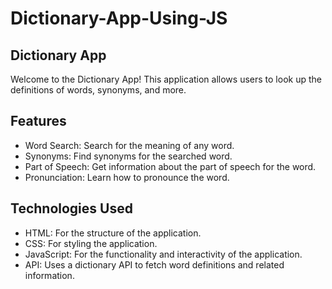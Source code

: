 # Dictionary-App-Using-JS
## Dictionary App
Welcome to the Dictionary App! This application allows users to look up the definitions of words, synonyms, and more.

## Features
* Word Search: Search for the meaning of any word.
* Synonyms: Find synonyms for the searched word.
* Part of Speech: Get information about the part of speech for the word.
* Pronunciation: Learn how to pronounce the word.

## Technologies Used
* HTML: For the structure of the application.
* CSS: For styling the application.
* JavaScript: For the functionality and interactivity of the application.
* API: Uses a dictionary API to fetch word definitions and related information.
